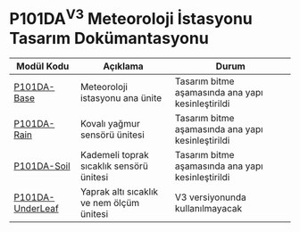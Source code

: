 # P101DA<sup>V3</sup> Meteoroloji İstasyonu Tasarım Dokümantasyonu

| Modül Kodu                                     | Açıklama                                  | Durum                                             |
|------------------------------------------------|-------------------------------------------|---------------------------------------------------|
| [P101DA-Base](P101DA-Base/Readme.md)           | Meteoroloji istasyonu ana ünite           | Tasarım bitme aşamasında ana yapı kesinleştirildi |
| [P101DA-Rain](P101DA-Rain/Readme.md)           | Kovalı yağmur sensörü ünitesi             | Tasarım bitme aşamasında ana yapı kesinleştirildi |
| [P101DA-Soil](P101DA-Soil/Readme.md)           | Kademeli toprak sıcaklık sensörü ünitesi  | Tasarım bitme aşamasında ana yapı kesinleştirildi |
| [P101DA-UnderLeaf](P101DA-UnderLeaf/Readme.md) | Yaprak altı sıcaklık ve nem ölçüm ünitesi | V3 versiyonunda kullanılmayacak                   |
